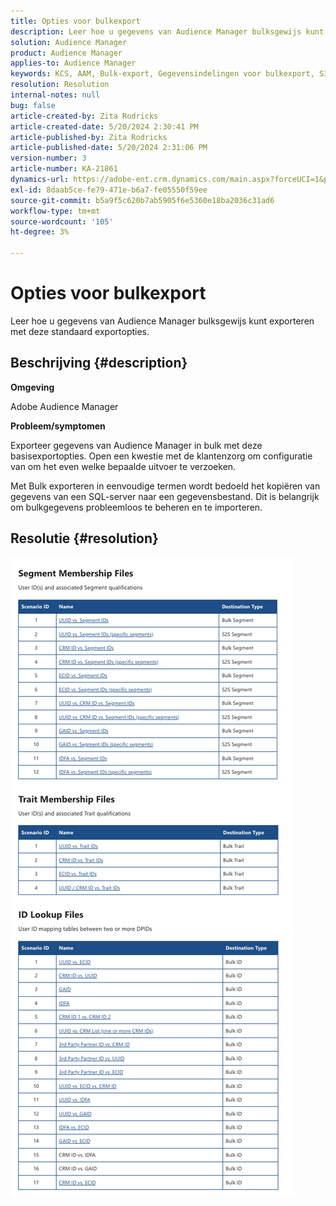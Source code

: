 ```yaml
---
title: Opties voor bulkexport
description: Leer hoe u gegevens van Audience Manager bulksgewijs kunt exporteren met deze standaard exportopties.
solution: Audience Manager
product: Audience Manager
applies-to: Audience Manager
keywords: KCS, AAM, Bulk-export, Gegevensindelingen voor bulkexport, S3
resolution: Resolution
internal-notes: null
bug: false
article-created-by: Zita Rodricks
article-created-date: 5/20/2024 2:30:41 PM
article-published-by: Zita Rodricks
article-published-date: 5/20/2024 2:31:06 PM
version-number: 3
article-number: KA-21861
dynamics-url: https://adobe-ent.crm.dynamics.com/main.aspx?forceUCI=1&pagetype=entityrecord&etn=knowledgearticle&id=ae9caa87-b516-ef11-9f8a-6045bd006b25
exl-id: 8daab5ce-fe79-471e-b6a7-fe05550f59ee
source-git-commit: b5a9f5c620b7ab5905f6e5360e18ba2036c31ad6
workflow-type: tm+mt
source-wordcount: '105'
ht-degree: 3%

---
```


# Opties voor bulkexport


Leer hoe u gegevens van Audience Manager bulksgewijs kunt exporteren met deze standaard exportopties.

## Beschrijving {#description}


<b>Omgeving </b>

Adobe Audience Manager

<b>Probleem/symptomen</b>

Exporteer gegevens van Audience Manager in bulk met deze basisexportopties. Open een kwestie met de klantenzorg om configuratie van om het even welke bepaalde uitvoer te verzoeken.

Met Bulk exporteren in eenvoudige termen wordt bedoeld het kopiëren van gegevens van een SQL-server naar een gegevensbestand. Dit is belangrijk om bulkgegevens probleemloos te beheren en te importeren.


## Resolutie {#resolution}


![](assets/2c0f443a-d2d7-ed11-a7c7-6045bd006268.png)
